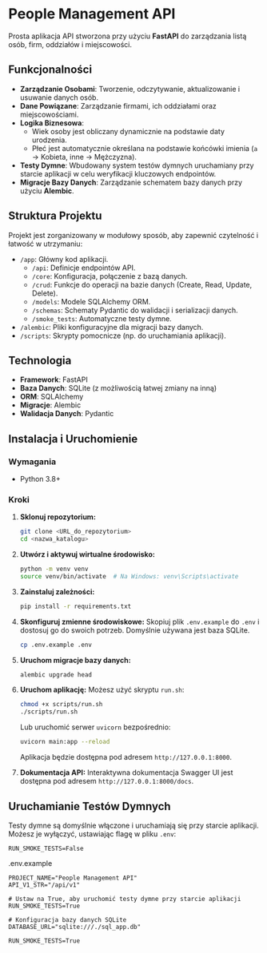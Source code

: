 # People Management API

Prosta aplikacja API stworzona przy użyciu **FastAPI** do zarządzania listą osób, firm, oddziałów i miejscowości.

## Funkcjonalności

*   **Zarządzanie Osobami**: Tworzenie, odczytywanie, aktualizowanie i usuwanie danych osób.
*   **Dane Powiązane**: Zarządzanie firmami, ich oddziałami oraz miejscowościami.
*   **Logika Biznesowa**:
    *   Wiek osoby jest obliczany dynamicznie na podstawie daty urodzenia.
    *   Płeć jest automatycznie określana na podstawie końcówki imienia (`a` -> Kobieta, inne -> Mężczyzna).
*   **Testy Dymne**: Wbudowany system testów dymnych uruchamiany przy starcie aplikacji w celu weryfikacji kluczowych endpointów.
*   **Migracje Bazy Danych**: Zarządzanie schematem bazy danych przy użyciu **Alembic**.

## Struktura Projektu

Projekt jest zorganizowany w modułowy sposób, aby zapewnić czytelność i łatwość w utrzymaniu:

-   `/app`: Główny kod aplikacji.
    -   `/api`: Definicje endpointów API.
    -   `/core`: Konfiguracja, połączenie z bazą danych.
    -   `/crud`: Funkcje do operacji na bazie danych (Create, Read, Update, Delete).
    -   `/models`: Modele SQLAlchemy ORM.
    -   `/schemas`: Schematy Pydantic do walidacji i serializacji danych.
    -   `/smoke_tests`: Automatyczne testy dymne.
-   `/alembic`: Pliki konfiguracyjne dla migracji bazy danych.
-   `/scripts`: Skrypty pomocnicze (np. do uruchamiania aplikacji).

## Technologia

*   **Framework**: FastAPI
*   **Baza Danych**: SQLite (z możliwością łatwej zmiany na inną)
*   **ORM**: SQLAlchemy
*   **Migracje**: Alembic
*   **Walidacja Danych**: Pydantic

## Instalacja i Uruchomienie

### Wymagania

*   Python 3.8+

### Kroki

1.  **Sklonuj repozytorium:**
    ```bash
    git clone <URL_do_repozytorium>
    cd <nazwa_katalogu>
    ```

2.  **Utwórz i aktywuj wirtualne środowisko:**
    ```bash
    python -m venv venv
    source venv/bin/activate  # Na Windows: venv\Scripts\activate
    ```

3.  **Zainstaluj zależności:**
    ```bash
    pip install -r requirements.txt
    ```

4.  **Skonfiguruj zmienne środowiskowe:**
    Skopiuj plik `.env.example` do `.env` i dostosuj go do swoich potrzeb. Domyślnie używana jest baza SQLite.
    ```bash
    cp .env.example .env
    ```

5.  **Uruchom migracje bazy danych:**
    ```bash
    alembic upgrade head
    ```

6.  **Uruchom aplikację:**
    Możesz użyć skryptu `run.sh`:
    ```bash
    chmod +x scripts/run.sh
    ./scripts/run.sh
    ```
    Lub uruchomić serwer `uvicorn` bezpośrednio:
    ```bash
    uvicorn main:app --reload
    ```
    Aplikacja będzie dostępna pod adresem `http://127.0.0.1:8000`.

7.  **Dokumentacja API:**
    Interaktywna dokumentacja Swagger UI jest dostępna pod adresem `http://127.0.0.1:8000/docs`.

## Uruchamianie Testów Dymnych

Testy dymne są domyślnie włączone i uruchamiają się przy starcie aplikacji. Możesz je wyłączyć, ustawiając flagę w pliku `.env`:

```env
RUN_SMOKE_TESTS=False
```

.env.example
```env example
PROJECT_NAME="People Management API"
API_V1_STR="/api/v1"

# Ustaw na True, aby uruchomić testy dymne przy starcie aplikacji
RUN_SMOKE_TESTS=True

# Konfiguracja bazy danych SQLite
DATABASE_URL="sqlite:///./sql_app.db"

RUN_SMOKE_TESTS=True
